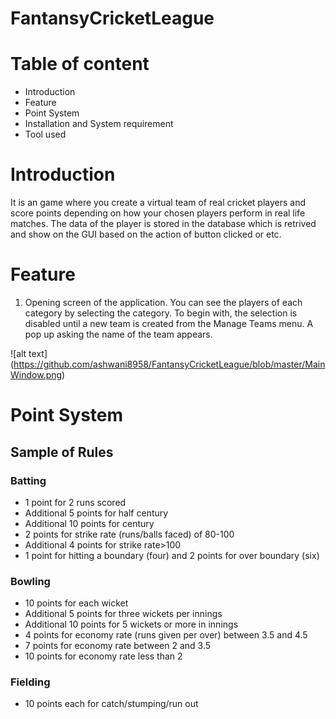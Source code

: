 # FantansyCricketLeague

# Table of content
* Introduction
* Feature
* Point System
* Installation and System requirement
* Tool used

# Introduction
It is an game where you create a virtual team of real cricket players and score points depending on how your chosen players perform in real life matches. The data of the player is stored in the database which is retrived and show on the GUI based on the action of button clicked or etc.

# Feature
1. Opening screen of the application. You can see the players of each category by selecting the category. To begin with, the selection is disabled until a new team is created from the Manage Teams menu. A pop up asking the name of the team appears.

![alt text]
(https://github.com/ashwani8958/FantansyCricketLeague/blob/master/MainWindow.png)


# Point System
## Sample of Rules
### Batting
* 1 point for 2 runs scored
* Additional 5 points for half century
* Additional 10 points for century
* 2 points for strike rate (runs/balls faced) of 80-100
* Additional 4 points for strike rate>100
* 1 point for hitting a boundary (four) and 2 points for over boundary (six)

### Bowling
* 10 points for each wicket
* Additional 5 points for three wickets per innings
* Additional 10 points for 5 wickets or more in innings
* 4 points for economy rate (runs given per over) between 3.5 and 4.5
* 7 points for economy rate between 2 and 3.5
* 10 points for economy rate less than 2

### Fielding
* 10 points each for catch/stumping/run out
